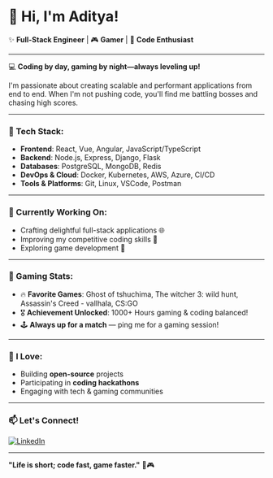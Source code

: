 # 👋 Hi, I'm Aditya!

✨ **Full-Stack Engineer** | 🎮 **Gamer** | 🚀 **Code Enthusiast**

---

💻 **Coding by day, gaming by night—always leveling up!**  

I'm passionate about creating scalable and performant applications from end to end. When I'm not pushing code, you'll find me battling bosses and chasing high scores.

---

### 🔧 Tech Stack:
- **Frontend**: React, Vue, Angular, JavaScript/TypeScript
- **Backend**: Node.js, Express, Django, Flask
- **Databases**: PostgreSQL, MongoDB, Redis
- **DevOps & Cloud**: Docker, Kubernetes, AWS, Azure, CI/CD
- **Tools & Platforms**: Git, Linux, VSCode, Postman

---

### 🚩 Currently Working On:
- Crafting delightful full-stack applications 🌐
- Improving my competitive coding skills 🧩
- Exploring game development 🎲

---

### 🎯 Gaming Stats:
- 🔥 **Favorite Games**: Ghost of tshuchima, The witcher 3: wild hunt, Assassin's Creed - vallhala, CS:GO
- 🎖️ **Achievement Unlocked**: 1000+ Hours gaming & coding balanced!
- 🕹️ **Always up for a match** — ping me for a gaming session!

---

### 🌱 I Love:
- Building **open-source** projects
- Participating in **coding hackathons**
- Engaging with tech & gaming communities

---

### 📫 Let's Connect!
[![LinkedIn](https://img.shields.io/badge/LinkedIn-0077B5?style=flat-square&logo=linkedin&logoColor=white)]([https://linkedin.com/in/yourprofile](https://www.linkedin.com/in/aditya-kanozia-a2179521b/))

---

**"Life is short; code fast, game faster."** 🚀🎮

